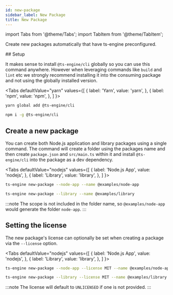 ```yaml
---
id: new-package
sidebar_label: New Package
title: New Package
---
```


import Tabs from '@theme/Tabs';
import TabItem from '@theme/TabItem';

Create new packages automatically that have ts-engine preconfigured.

## Setup

It makes sense to install `@ts-engine/cli` globally so you can use this command anywhere. However when leveraging commands like `build` and `lint` etc we strongly recommend installing it into the consuming package and not using the globally installed version.

<Tabs
defaultValue="yarn"
values={[
{ label: 'Yarn', value: 'yarn', },
{ label: 'npm', value: 'npm', },
]
}>
<TabItem value="yarn">

```sh
yarn global add @ts-engine/cli
```

</TabItem>
<TabItem value="npm">

```sh
npm i -g @ts-engine/cli
```

</TabItem>
</Tabs>

## Create a new package

You can create both Node.js application and library packages using a single command. The command will create a folder using the packages name and then create `package.json` and `src/main.ts` within it and install `@ts-engine/cli` into the package as a dev dependency.

<Tabs
defaultValue="nodejs"
values={[
{ label: 'Node.js App', value: 'nodejs', },
{ label: 'Library', value: 'library', },
]
}>
<TabItem value="nodejs">

```sh
ts-engine new-package --node-app --name @examples/node-app
```

</TabItem>
<TabItem value="library">

```sh
ts-engine new-package --library --name @examples/library
```

</TabItem>
</Tabs>

:::note
The scope is not included in the folder name, so `@examples/node-app` would generate the folder `node-app`.
:::

## Setting the license

The new package's license can optionally be set when creating a package via the `--license` option.

<Tabs
defaultValue="nodejs"
values={[
{ label: 'Node.js App', value: 'nodejs', },
{ label: 'Library', value: 'library', },
]
}>
<TabItem value="nodejs">

```sh
ts-engine new-package --node-app --license MIT --name @examples/node-app
```

</TabItem>
<TabItem value="library">

```sh
ts-engine new-package --library --license MIT --name @examples/library
```

</TabItem>
</Tabs>

:::note
The license will default to `UNLICENSED` if one is not provided.
:::
